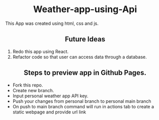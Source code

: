 <h1 align="center">Weather-app-using-Api </h1>

This App was created using html, css and js.


<h2 align="center">Future Ideas </h2>

1. Redo this app using React.
   <br>
2. Refactor code so that user can access data through a database.

<h2 align="center">Steps to preview app in Github Pages.</h2>

- Fork this repo.
- Create new branch.
- Input personal weather app API key.
- Push your changes from personal branch to personal main branch
- On push to main branch command will run in actions tab to create a static webpage and provide url link
